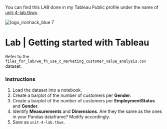 
You can find this LAB done in my Tableau Public profile under the name of [unit-4-lab.tbwx](https://public.tableau.com/views/unit-4-lab_tbwx_16717927675570/unit-4-lab_tbwxdashboard?:language=es-ES&publish=yes&:display_count=n&:origin=viz_share_link).


![logo_ironhack_blue 7](https://user-images.githubusercontent.com/23629340/40541063-a07a0a8a-601a-11e8-91b5-2f13e4e6b441.png)

# Lab | Getting started with Tableau

Refer to the `files_for_lab/we_fn_use_c_marketing_customer_value_analysis.csv` dataset.

### Instructions

1. Load the dataset into a notebook.
2. Create a barplot of the number of customers per **Gender**.
3. Create a barplot of the number of customers per **EmploymentStatus** and **Gender**.
4. Identify **Measurements** and **Dimensions**. Are they the same as the ones in your Pandas dataframe? Modify accordingly.
5. Save as `unit-4-lab.tbwx`.
